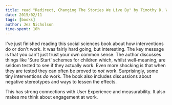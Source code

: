 ```yaml
---
title: read "Redirect, Changing The Stories We Live By" by Timothy D. Wilson
date: 2015/02/11
tags: [books]
author: Jez Nicholson
time-spent: 10h
---
```

​​​​I've just finished reading this social sciences book about how interventions do or don't work. It was fairly hard going, but interesting. The key message is that you can't just trust your own common sense. The author discusses things like 'Sure Start' schemes for children​​ which, whilst well-meaning, are seldom tested to see if they actually work. Even more shocking is that when they are tested they can often be proved to *not* work. Surprisingly, some tiny interventions *do* work. The book also includes discussions about negative stereotypes and ways to lessen the effects.

This has strong connections with User Experience and measurability. It also makes me think about engagement at work.